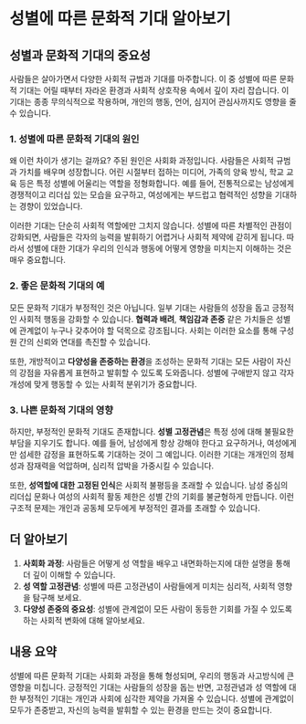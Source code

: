 # 성별에 따른 문화적 기대 알아보기

## 성별과 문화적 기대의 중요성

사람들은 살아가면서 다양한 사회적 규범과 기대를 마주합니다. 이 중 성별에 따른 문화적 기대는 어릴 때부터 자라온 환경과 사회적 상호작용 속에서 깊이 자리 잡습니다. 이 기대는 종종 무의식적으로 작용하며, 개인의 행동, 언어, 심지어 관심사까지도 영향을 줄 수 있습니다.

### 1. 성별에 따른 문화적 기대의 원인

왜 이런 차이가 생기는 걸까요? 주된 원인은 사회화 과정입니다. 사람들은 사회적 규범과 가치를 배우며 성장합니다. 어린 시절부터 접하는 미디어, 가족의 양육 방식, 학교 교육 등은 특정 성별에 어울리는 역할을 정형화합니다. 예를 들어, 전통적으로는 남성에게 경쟁적이고 리더십 있는 모습을 요구하고, 여성에게는 부드럽고 협력적인 성향을 기대하는 경향이 있었습니다.

이러한 기대는 단순히 사회적 역할에만 그치지 않습니다. 성별에 따른 차별적인 관점이 강화되면, 사람들은 각자의 능력을 발휘하기 어렵거나 사회적 제약에 갇히게 됩니다. 따라서 성별에 대한 기대가 우리의 인식과 행동에 어떻게 영향을 미치는지 이해하는 것은 매우 중요합니다.

### 2. 좋은 문화적 기대의 예

모든 문화적 기대가 부정적인 것은 아닙니다. 일부 기대는 사람들의 성장을 돕고 긍정적인 사회적 행동을 강화할 수 있습니다. **협력과 배려**, **책임감과 존중** 같은 가치들은 성별에 관계없이 누구나 갖추어야 할 덕목으로 강조됩니다. 사회는 이러한 요소를 통해 구성원 간의 신뢰와 연대를 촉진할 수 있습니다.

또한, 개방적이고 **다양성을 존중하는 환경**을 조성하는 문화적 기대는 모든 사람이 자신의 강점을 자유롭게 표현하고 발휘할 수 있도록 도와줍니다. 성별에 구애받지 않고 각자 개성에 맞게 행동할 수 있는 사회적 분위기가 중요합니다.

### 3. 나쁜 문화적 기대의 영향

하지만, 부정적인 문화적 기대도 존재합니다. **성별 고정관념**은 특정 성에 대해 불필요한 부담을 지우기도 합니다. 예를 들어, 남성에게 항상 강해야 한다고 요구하거나, 여성에게만 섬세한 감정을 표현하도록 기대하는 것이 그 예입니다. 이러한 기대는 개개인의 정체성과 잠재력을 억압하며, 심리적 압박을 가중시킬 수 있습니다.

또한, **성역할에 대한 고정된 인식**은 사회적 불평등을 초래할 수 있습니다. 남성 중심의 리더십 문화나 여성의 사회적 활동 제한은 성별 간의 기회를 불균형하게 만듭니다. 이런 구조적 문제는 개인과 공동체 모두에게 부정적인 결과를 초래할 수 있습니다.

## 더 알아보기

1. **사회화 과정**: 사람들은 어떻게 성 역할을 배우고 내면화하는지에 대한 설명을 통해 더 깊이 이해할 수 있습니다.
2. **성 역할 고정관념**: 성별에 따른 고정관념이 사람들에게 미치는 심리적, 사회적 영향을 탐구해 보세요.
3. **다양성 존중의 중요성**: 성별에 관계없이 모든 사람이 동등한 기회를 가질 수 있도록 하는 사회적 변화에 대해 알아보세요.

## 내용 요약

성별에 따른 문화적 기대는 사회화 과정을 통해 형성되며, 우리의 행동과 사고방식에 큰 영향을 미칩니다. 긍정적인 기대는 사람들의 성장을 돕는 반면, 고정관념과 성 역할에 대한 부정적인 기대는 개인과 사회에 심각한 제약을 가져올 수 있습니다. 성별에 관계없이 모두가 존중받고, 자신의 능력을 발휘할 수 있는 환경을 만드는 것이 중요합니다.